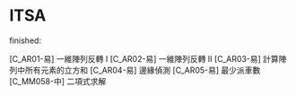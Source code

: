 # ITSA
finished:

  [C_AR01-易] 一維陣列反轉 I 
  [C_AR02-易] 一維陣列反轉 II
  [C_AR03-易] 計算陣列中所有元素的立方和
  [C_AR04-易] 邊緣偵測
  [C_AR05-易] 最少派車數
  [C_MM058-中] 二項式求解
